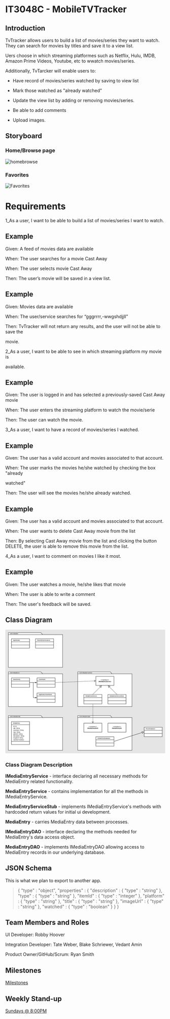 # IT3048C - MobileTVTracker
## Introduction  

TvTracker allows users to build a list of movies/series they want to watch. They can search for movies by titles and save it to a view list. 

Uers choose in which streaming platformes such as Netflix, Hulu, IMDB, Amazon Prime Videos, Youtube, etc to wwatch movies/series.

Additionally, TvTarcker will enable users to:

- Have record of movies/series watched by saving to view list

- Mark those watched as "already watched"

- Update the view list by adding or removing movies/series.

- Be able to add comments 

- Upload images.




## Storyboard
### Home/Browse page
![homebrowse](https://i.imgur.com/pNFsFpU.png)
### Favorites
![Favorites](https://i.imgur.com/icH2bok.png)

# Requirements  

  1_As a user, I want to be able to build a list of movies/series I want to watch.

## Example

Given: A feed of movies data are available

When: The user searches for a movie Cast Away

When: The user selects movie Cast Away

Then: The user’s movie will be saved in a view list.

## Example

Given: Movies data are available

When: The user/service searches for “gggrrrr,-wwgshdjjll”

Then: TvTracker will not return any results, and the user will not be able to save the 

movie.

  2_As a user, I want to be able to see in which streaming platform my movie is 

available.

## Example

Given: The user is logged in and has selected a previously-saved Cast Away movie

When: The user enters the streaming platform to watch the movie/serie

Then: The user can watch the movie. 

  3_As a user, I want to have a record of movies/series I watched.

## Example

Given: The user has a valid account and movies associated to that account.

When: The user marks the movies he/she watched by checking the box "already 

watched"

Then: The user will see the movies he/she already watched.

## Example

Given: The user has a valid account and movies associated to that account.

When: The user wants to delete Cast Away movie from the list

Then: By selecting Cast Away movie from the list and clicking the button DELETE, the user is able to remove this movie from the list.

4_As a user, I want to comment on movies I like it most.  

## Example

Given: The user watches a movie, he/she likes that movie 

When: The user is able to write a comment

Then: The user's feedback will be saved.

## Class Diagram

![TvTrackerDiagram](https://github.com/smitty891/MobileTVTracker/blob/main/TvTrackerUML.png?raw=true)

### Class Diagram Description

**IMediaEntryService** - interface declaring all necessary methods for MediaEntry related functionality.

**MediaEntryService** - contains implementation for all the methods in IMediaEntryService.

**MediaEntryServiceStub** - implements IMediaEntryService's methods with hardcoded return values for initial ui development.

**MediaEntry** -  carries MediaEntry data between processes.

**IMediaEntryDAO** - interface declaring the methods needed for MediaEntry's data access object.

**MediaEntryDAO** - implements IMediaEntryDAO allowing access to MediaEntry records in our underlying database.


## JSON Schema

This is what we plan to export to another app.

>{
>  "type" : "object",
>  "properties" : {
>    "description" : {
>      "type" : "string"
>    },
>    "type" : {
>      "type" : "string"
>    },
>    "itemId" : {
>      "type" : "integer"
>    },
>    "platform" : {
>      "type" : "string"
>    },
>    "title" : {
>      "type" : "string"
>    },
>    "imageUrl" : {
>      "type" : "string"
>    },
>    "watched" : {
>      "type" : "boolean"
>    }
>  }
>}

## Team Members and Roles

UI Developer: Robby Hoover

Integration Developer: Tate Weber, Blake Schriewer, Vedant Amin

Product Owner/GitHub/Scrum:
Ryan Smith

## Milestones

[Milestones](https://github.com/smitty891/MobileTVTracker/projects/1)

## Weekly Stand-up

[Sundays @ 8:00PM](https://teams.microsoft.com/l/meetup-join/19%3ameeting_MGNlN2MzZTYtODZkMy00NmZkLWI0ZjMtNDQ4YjNkMmQ5NDVh%40thread.v2/0?context=%7b%22Tid%22%3a%22f5222e6c-5fc6-48eb-8f03-73db18203b63%22%2c%22Oid%22%3a%22cde19e27-29a9-4f05-b2cb-65028bb3508e%22%7d)
